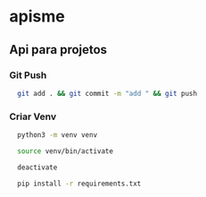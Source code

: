 # apisme

## Api para projetos

### Git Push
```sh
  git add . && git commit -m "add " && git push
```

### Criar Venv
```sh
  python3 -m venv venv
```

```sh
  source venv/bin/activate
```

```sh
  deactivate
```

```sh
  pip install -r requirements.txt
```


